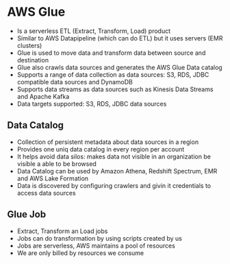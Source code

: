 # AWS Glue

- Is a serverless ETL (Extract, Transform, Load) product
- Similar to AWS Datapipeline (which can do ETL) but it uses servers (EMR clusters)
- Glue is used to move data and transform data between source and destination
- Glue also crawls data sources and generates the AWS Glue Data catalog
- Supports a range of data collection as data sources: S3, RDS, JDBC compatible data sources and DynamoDB
- Supports data streams as data sources such as Kinesis Data Streams and Apache Kafka
- Data targets supported: S3, RDS, JDBC data sources

## Data Catalog

- Collection of persistent metadata about data sources in a region
- Provides one uniq data catalog in every region per account
- It helps avoid data silos: makes data not visible in an organization be visible a able to be browsed
- Data Catalog can be used by Amazon Athena, Redshift Spectrum, EMR and AWS Lake Formation
- Data is discovered by configuring crawlers and givin it credentials to access data sources

## Glue Job

- Extract, Transform an Load jobs
- Jobs can do transformation by using scripts created by us
- Jobs are serverless, AWS maintains a pool of resources
- We are only billed by resources we consume